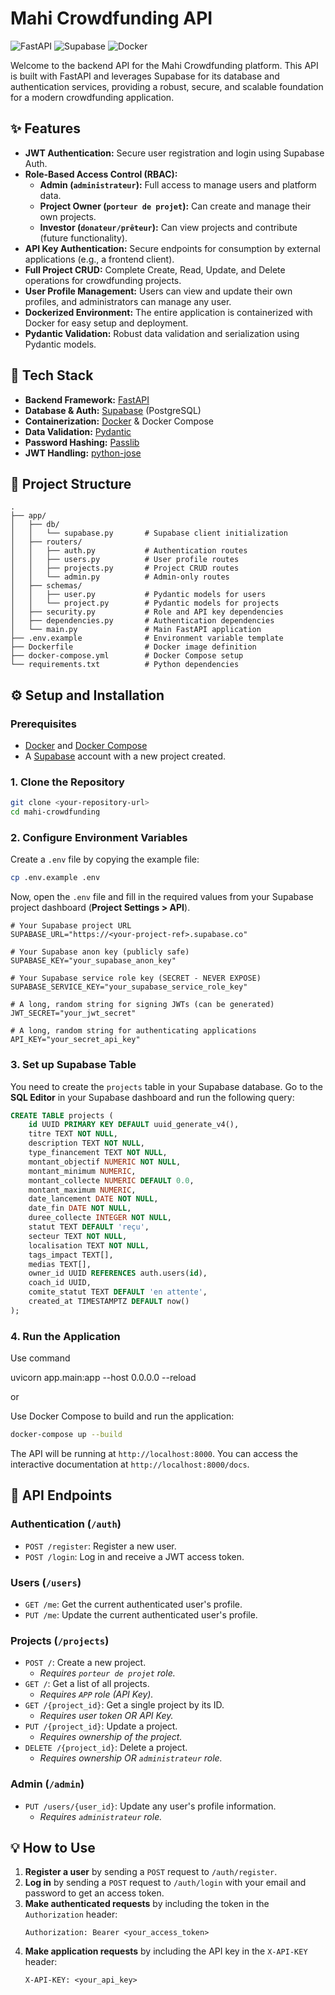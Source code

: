 # Mahi Crowdfunding API

![FastAPI](https://img.shields.io/badge/FastAPI-009688?style=for-the-badge&logo=fastapi)
![Supabase](https://img.shields.io/badge/Supabase-3FCF8E?style=for-the-badge&logo=supabase)
![Docker](https://img.shields.io/badge/Docker-2496ED?style=for-the-badge&logo=docker)

Welcome to the backend API for the Mahi Crowdfunding platform. This API is built with FastAPI and leverages Supabase for its database and authentication services, providing a robust, secure, and scalable foundation for a modern crowdfunding application.

## ✨ Features

-   **JWT Authentication:** Secure user registration and login using Supabase Auth.
-   **Role-Based Access Control (RBAC):**
    -   **Admin (`administrateur`):** Full access to manage users and platform data.
    -   **Project Owner (`porteur de projet`):** Can create and manage their own projects.
    -   **Investor (`donateur/prêteur`):** Can view projects and contribute (future functionality).
-   **API Key Authentication:** Secure endpoints for consumption by external applications (e.g., a frontend client).
-   **Full Project CRUD:** Complete Create, Read, Update, and Delete operations for crowdfunding projects.
-   **User Profile Management:** Users can view and update their own profiles, and administrators can manage any user.
-   **Dockerized Environment:** The entire application is containerized with Docker for easy setup and deployment.
-   **Pydantic Validation:** Robust data validation and serialization using Pydantic models.

## 🚀 Tech Stack

-   **Backend Framework:** [FastAPI](https://fastapi.tiangolo.com/)
-   **Database & Auth:** [Supabase](https://supabase.com/) (PostgreSQL)
-   **Containerization:** [Docker](https://www.docker.com/) & Docker Compose
-   **Data Validation:** [Pydantic](https://pydantic-docs.helpmanual.io/)
-   **Password Hashing:** [Passlib](https://passlib.readthedocs.io/en/stable/)
-   **JWT Handling:** [python-jose](https://python-jose.readthedocs.io/en/latest/)

## 📂 Project Structure

```
.
├── app/
│   ├── db/
│   │   └── supabase.py       # Supabase client initialization
│   ├── routers/
│   │   ├── auth.py           # Authentication routes
│   │   ├── users.py          # User profile routes
│   │   ├── projects.py       # Project CRUD routes
│   │   └── admin.py          # Admin-only routes
│   ├── schemas/
│   │   ├── user.py           # Pydantic models for users
│   │   └── project.py        # Pydantic models for projects
│   ├── security.py           # Role and API key dependencies
│   ├── dependencies.py       # Authentication dependencies
│   └── main.py               # Main FastAPI application
├── .env.example              # Environment variable template
├── Dockerfile                # Docker image definition
├── docker-compose.yml        # Docker Compose setup
└── requirements.txt          # Python dependencies
```

## ⚙️ Setup and Installation

### Prerequisites

-   [Docker](https://www.docker.com/get-started) and [Docker Compose](https://docs.docker.com/compose/install/)
-   A [Supabase](https://supabase.com/) account with a new project created.

### 1. Clone the Repository

```bash
git clone <your-repository-url>
cd mahi-crowdfunding
```

### 2. Configure Environment Variables

Create a `.env` file by copying the example file:

```bash
cp .env.example .env
```

Now, open the `.env` file and fill in the required values from your Supabase project dashboard (**Project Settings > API**).

```env
# Your Supabase project URL
SUPABASE_URL="https://<your-project-ref>.supabase.co"

# Your Supabase anon key (publicly safe)
SUPABASE_KEY="your_supabase_anon_key"

# Your Supabase service role key (SECRET - NEVER EXPOSE)
SUPABASE_SERVICE_KEY="your_supabase_service_role_key"

# A long, random string for signing JWTs (can be generated)
JWT_SECRET="your_jwt_secret"

# A long, random string for authenticating applications
API_KEY="your_secret_api_key"
```

### 3. Set up Supabase Table

You need to create the `projects` table in your Supabase database. Go to the **SQL Editor** in your Supabase dashboard and run the following query:

```sql
CREATE TABLE projects (
    id UUID PRIMARY KEY DEFAULT uuid_generate_v4(),
    titre TEXT NOT NULL,
    description TEXT NOT NULL,
    type_financement TEXT NOT NULL,
    montant_objectif NUMERIC NOT NULL,
    montant_minimum NUMERIC,
    montant_collecte NUMERIC DEFAULT 0.0,
    montant_maximum NUMERIC,
    date_lancement DATE NOT NULL,
    date_fin DATE NOT NULL,
    duree_collecte INTEGER NOT NULL,
    statut TEXT DEFAULT 'reçu',
    secteur TEXT NOT NULL,
    localisation TEXT NOT NULL,
    tags_impact TEXT[],
    medias TEXT[],
    owner_id UUID REFERENCES auth.users(id),
    coach_id UUID,
    comite_statut TEXT DEFAULT 'en attente',
    created_at TIMESTAMPTZ DEFAULT now()
);
```

### 4. Run the Application

Use command

uvicorn app.main:app --host 0.0.0.0 --reload

or


Use Docker Compose to build and run the application:

```bash
docker-compose up --build
```

The API will be running at `http://localhost:8000`. You can access the interactive documentation at `http://localhost:8000/docs`.

## 📖 API Endpoints

### Authentication (`/auth`)

-   `POST /register`: Register a new user.
-   `POST /login`: Log in and receive a JWT access token.

### Users (`/users`)

-   `GET /me`: Get the current authenticated user's profile.
-   `PUT /me`: Update the current authenticated user's profile.

### Projects (`/projects`)

-   `POST /`: Create a new project.
    -   *Requires `porteur de projet` role.*
-   `GET /`: Get a list of all projects.
    -   *Requires `APP` role (API Key).*
-   `GET /{project_id}`: Get a single project by its ID.
    -   *Requires user token OR API Key.*
-   `PUT /{project_id}`: Update a project.
    -   *Requires ownership of the project.*
-   `DELETE /{project_id}`: Delete a project.
    -   *Requires ownership OR `administrateur` role.*

### Admin (`/admin`)

-   `PUT /users/{user_id}`: Update any user's profile information.
    -   *Requires `administrateur` role.*

## 💡 How to Use

1.  **Register a user** by sending a `POST` request to `/auth/register`.
2.  **Log in** by sending a `POST` request to `/auth/login` with your email and password to get an access token.
3.  **Make authenticated requests** by including the token in the `Authorization` header:
    ```
    Authorization: Bearer <your_access_token>
    ```
4.  **Make application requests** by including the API key in the `X-API-KEY` header:
    ```
    X-API-KEY: <your_api_key>
    ```